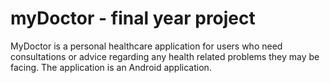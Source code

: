 # myDoctor - final year project
MyDoctor is a personal healthcare application for users who need consultations or advice regarding any health related problems they may be facing. The application is an Android application.
